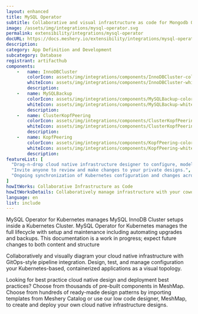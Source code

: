 ```yaml
---
layout: enhanced
title: MySQL Operator
subtitle: Collaborative and visual infrastructure as code for Mongodb Operator
image: /assets/img/integrations/mysql-operator.svg
permalink: extensibility/integrations/mysql-operator
docURL: https://docs.meshery.io/extensibility/integrations/mysql-operator
description: 
category: App Definition and Development
subcategory: Database
registrant: artifacthub
components: 
	-	name: InnoDBCluster
		colorIcon: assets/img/integrations/components/InnoDBCluster-color.svg
		whiteIcon: assets/img/integrations/components/InnoDBCluster-white.svg
		description: 
	-	name: MySQLBackup
		colorIcon: assets/img/integrations/components/MySQLBackup-color.svg
		whiteIcon: assets/img/integrations/components/MySQLBackup-white.svg
		description: 
	-	name: ClusterKopfPeering
		colorIcon: assets/img/integrations/components/ClusterKopfPeering-color.svg
		whiteIcon: assets/img/integrations/components/ClusterKopfPeering-white.svg
		description: 
	-	name: KopfPeering
		colorIcon: assets/img/integrations/components/KopfPeering-color.svg
		whiteIcon: assets/img/integrations/components/KopfPeering-white.svg
		description: 
featureList: [
  "Drag-n-drop cloud native infrastructure designer to configure, model, and deploy your workloads.",
  "Invite anyone to review and make changes to your private designs.",
  "Ongoing synchronization of Kubernetes configuration and changes across any number of clusters."
]
howItWorks: Collaborative Infrastructure as Code
howItWorksDetails: Collaboratively manage infrastructure with your coworkers synchronously sharing the same designs.
language: en
list: include
---
```

<p>
MySQL Operator for Kubernetes manages MySQL InnoDB Cluster setups inside a Kubernetes Cluster. MySQL Operator for Kubernetes manages the full lifecycle with setup and maintenance including automating upgrades and backups. This documentation is a work in progress; expect future changes to both content and structure
</p>
<p>
    Collaboratively and visually diagram your cloud native infrastructure with GitOps-style pipeline integration. Design, test, and manage configuration your Kubernetes-based, containerized applications as a visual topology.
</p>
<p>
    Looking for best practice cloud native design and deployment best practices? Choose from thousands of pre-built components in MeshMap. Choose from hundreds of ready-made design patterns by importing templates from Meshery Catalog or use our low code designer, MeshMap, to create and deploy your own cloud native infrastructure designs.
</p>
